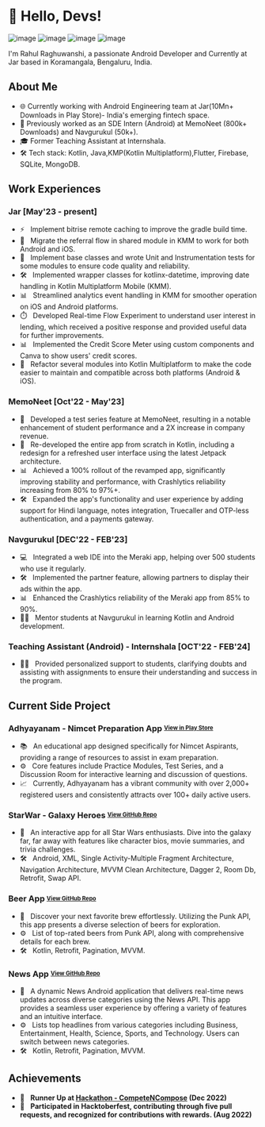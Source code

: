 # 👋 Hello, Devs!
![image](https://img.shields.io/badge/Kotlin-766DB2?&style=for-the-badge&logo=kotlin&logoColor=white)
![image](https://img.shields.io/badge/Android-3DDC84?style=for-the-badge&logo=android&logoColor=white)
![image](https://img.shields.io/badge/KotlinMultiplatform-4B8BBE?style=for-the-badge&logo=KotlinMultiplatform&logoColor=white)
![image](https://img.shields.io/badge/Flutter-02569B?style=for-the-badge&logo=flutter&logoColor=white)

I'm Rahul Raghuwanshi, a passionate Android Developer and Currently at Jar based in Koramangala, Bengaluru, India.

## About Me

- 🌐 Currently working with Android Engineering team at Jar(10Mn+ Downloads in Play Store)- India's emerging fintech space.
- 📱 Previously worked as an SDE Intern (Android) at MemoNeet (800k+ Downloads) and Navgurukul (50k+).
- 🎓 Former Teaching Assistant at Internshala.
- 🛠️ Tech stack: Kotlin, Java,KMP(Kotlin Multiplatform),Flutter, Firebase, SQLite, MongoDB.

## Work Experiences
### Jar [May'23 - present]
- ⚡ &nbsp; Implement bitrise remote caching to improve the gradle build time.
- 🔄 &nbsp; Migrate the referral flow in shared module in KMM to work for both Android and iOS.
- 🧪 &nbsp; Implement base classes and wrote Unit and Instrumentation tests for some modules to ensure code quality and reliability.
- 🛠️ &nbsp; Implemented wrapper classes for kotlinx-datetime, improving date handling in Kotlin Multiplatform Mobile (KMM).
- 📊 &nbsp; Streamlined analytics event handling in KMM for smoother operation on iOS and Android platforms.
- ⏱️ &nbsp; Developed Real-time Flow Experiment to understand user interest in lending, which received a positive response and provided useful data for further improvements.
- 📊 &nbsp; Implemented the Credit Score Meter using custom components and Canva to show users' credit scores.
- 🔄 &nbsp; Refactor several modules into Kotlin Multiplatform to make the code easier to maintain and compatible across both platforms (Android & iOS).

### MemoNeet [Oct'22 - May'23]
- 📝 &nbsp; Developed a test series feature at MemoNeet, resulting in a notable enhancement of student performance and a 2X increase in company revenue.
- 🔄 &nbsp; Re-developed the entire app from scratch in Kotlin, including a redesign for a refreshed user interface using the latest Jetpack architecture.
- 📊 &nbsp; Achieved a 100% rollout of the revamped app, significantly improving stability and performance, with Crashlytics reliability increasing from 80% to 97%+.
- 🛠️ &nbsp; Expanded the app's functionality and user experience by adding support for Hindi language, notes integration, Truecaller and OTP-less authentication, and a payments gateway.

### Navgurukul [DEC'22 - FEB'23]
- 💻 &nbsp; Integrated a web IDE into the Meraki app, helping over 500 students who use it regularly.
- 🛠️ &nbsp; Implemented the partner feature, allowing partners to display their ads within the app.
- 📊 &nbsp; Enhanced the Crashlytics reliability of the Meraki app from 85% to 90%.
- 👨‍🏫 &nbsp; Mentor students at Navgurukul in learning Kotlin and Android development.

### Teaching Assistant (Android) - Internshala [OCT'22 - FEB'24]
- 👨‍🏫 &nbsp; Provided personalized support to students, clarifying doubts and assisting with assignments to ensure their understanding and success in the program.

## Current Side Project
### Adhyayanam - Nimcet Preparation App <sup><sub>[View in Play Store](https://play.google.com/store/apps/details?id=com.adhyayanam)</sub></sup>
- 📚 &nbsp; An educational app designed specifically for Nimcet Aspirants, providing a range of resources to assist in exam preparation.
- ⚙️  &nbsp; Core features include Practice Modules, Test Series, and a Discussion Room for interactive learning and discussion of questions.
- 📈 &nbsp; Currently, Adhyayanam has a vibrant community with over 2,000+ registered users and consistently attracts over 100+ daily active users.

### StarWar - Galaxy Heroes <sup><sub>[View GitHub Repo](https://github.com/rahulraghuwanshii/StarWar)</sub></sup>
- 🌌 &nbsp; An interactive app for all Star Wars enthusiasts. Dive into the galaxy far, far away with features like character bios, movie summaries, and trivia challenges.
- 🛠️ &nbsp; Android, XML, Single Activity-Multiple Fragment Architecture, Navigation Architecture, MVVM Clean Architecture, Dagger 2, Room Db, Retrofit, Swap API.

### Beer App <sup><sub>[View GitHub Repo](https://github.com/rahulraghuwanshii/BeerApp)</sub></sup>
- 🍺 &nbsp; Discover your next favorite brew effortlessly. Utilizing the Punk API, this app presents a diverse selection of beers for exploration.
- ⚙️  &nbsp; List of top-rated beers from Punk API, along with comprehensive details for each brew.
- 🛠️ &nbsp; Kotlin, Retrofit, Pagination, MVVM.

### News App <sup><sub>[View GitHub Repo](https://github.com/rahulraghuwanshii/NewsApp)</sub></sup>
- 📰 &nbsp; A dynamic News Android application that delivers real-time news updates across diverse categories using the News API. This app provides a seamless user experience by offering a variety of features and an intuitive interface.
- ⚙️ &nbsp; Lists top headlines from various categories including Business, Entertainment, Health, Science, Sports, and Technology. Users can switch between news categories.
- 🛠️ &nbsp; Kotlin, Retrofit, Pagination, MVVM.

## Achievements
- 🥈 &nbsp; **Runner Up at [Hackathon - CompeteNCompose](https://drive.google.com/file/d/1svWA130pHdiEKJDN6LWa_295R8sre0M_/view) (Dec 2022)**
- 🏅 &nbsp; **Participated in Hacktoberfest, contributing through five pull requests, and recognized for contributions with rewards. (Aug 2022)**
